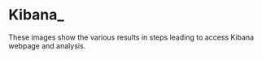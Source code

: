 # Kibana_

These images show the various results in steps leading to access Kibana webpage and analysis.